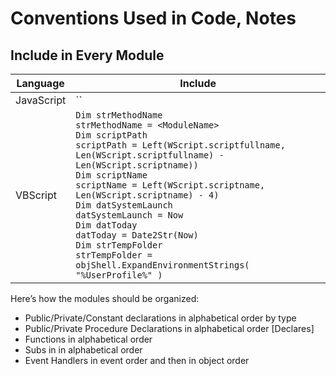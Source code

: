 # Conventions Used in Code, Notes

## Include in Every Module

| Language | Include |  
| --- | --- |  
| JavaScript | `` |  
| VBScript | `Dim strMethodName ` <BR> `strMethodName = <ModuleName>` <BR> `Dim scriptPath` <BR> `scriptPath = Left(WScript.scriptfullname, Len(WScript.scriptfullname) - Len(WScript.scriptname)) ` <BR> `Dim scriptName` <BR> `scriptName = Left(WScript.scriptname, Len(WScript.scriptname) - 4) ` <BR> `Dim datSystemLaunch` <BR> `datSystemLaunch = Now` <BR> `Dim datToday` <BR> `datToday = Date2Str(Now) ` <BR> `Dim strTempFolder` <BR> `strTempFolder = objShell.ExpandEnvironmentStrings( "%UserProfile%" )` |  

Here’s how the modules should be organized:

-	Public/Private/Constant declarations in alphabetical order by type  
-	Public/Private Procedure Declarations in alphabetical order [Declares]  
- Functions in alphabetical order  
-	Subs in in alphabetical order    
-	Event Handlers in event order and then in object order

